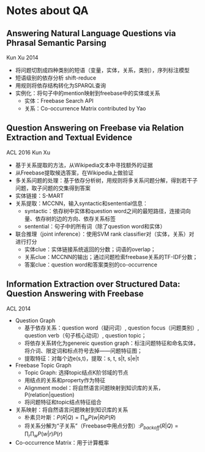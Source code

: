 # Notes about QA

## Answering Natural Language Questions via Phrasal Semantic Parsing 

Kun Xu 2014

- 将问题切割成四种类别的短语（变量，实体，关系，类别），序列标注模型
- 短语级别的依存分析 shift-reduce
- 用规则将依存结构转化为SPARQL查询
- 实例化：将句子中的mention映射到freebase中的实体或关系
  - 实体：Freebase Search API
  - 关系：Co-occurrence Matrix contributed by Yao 

## Question Answering on Freebase via Relation Extraction and Textual Evidence 

ACL 2016 Kun Xu

- 基于关系提取的方法，从Wikipedia文本中寻找额外的证据
- 从Freebase提取候选答案，在Wikipedia上做验证
- 多关系问题的处理：基于依存分析树，用规则将多关系问题分解，得到若干子问题，取子问题的交集得到答案
- 实体链接：S-MART
- 关系提取：MCCNN，输入syntactic和sentential信息：
  - syntactic：依存树中实体和question word之间的最短路径，连接词向量、依存树的边的方向、依存关系标签
  - sentential：句子中的所有词（除了question word和实体）
- 联合推理（joint inference）：使用SVM rank classifier对（实体，关系）对进行打分
  - 实体clue：实体链接系统返回的分数；词语的overlap；
  - 关系clue：MCCNN的输出；通过问题检索freebase关系的TF-IDF分数；
  - 答案clue：question word和答案类别的co-occurrence

## Information Extraction over Structured Data: Question Answering with Freebase 

ACL 2014

- Question Graph
  - 基于依存关系：question word（疑问词）, question focus（问题类别）, question verb（句子核心动词）, question topic；
  - 将依存关系转化为genereic question graph：标注问题特征和命名实体，将介词、限定词和标点符号去掉——问题特征图；
  - 提取特征：对每个边e(s,t)，提取：s, t, s|t, s|e|t
- Freebase Topic Graph
  - Topic Graph: 选择topic结点K阶邻域的节点
  - 用结点的关系和property作为特征
  - Alignment model：将自然语言问题映射到知识库的关系，P(relation|question)
  - 将问题特征和topic结点特征组合
- 关系映射：将自然语言问题映射到知识库的关系
  - 朴素贝叶斯：$P(R|Q)=\prod_w P(w|R)P(R)$
  - 将关系分解为“子关系”（Freebase中用点分割）:$P_{backoff}(R|Q)=\prod_r\prod_w P(w|r)P(r)$
- Co-occurrence Matrix：用于计算概率


